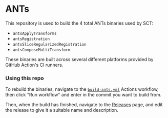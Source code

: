 # ANTs

This repository is used to build the 4 total ANTs binaries used by SCT:

* `antsApplyTransforms`
* `antsRegistration`
* `antsSliceRegularizedRegistration`
* `antsComposeMultiTransform`

These binaries are built across several different platforms provided by GitHub Action's CI runners.

### Using this repo

To rebuild the binaries, navigate to the [`build-ants.yml`](https://github.com/spinalcordtoolbox/build_ANTs/actions/workflows/build-ants.yml) Actions workflow, then click "Run workflow" and enter in the commit you want to build from.

Then, when the build has finished, navigate to the [Releases](https://github.com/spinalcordtoolbox/build_ANTs/releases) page, and edit the release to give it a suitable name and description.
